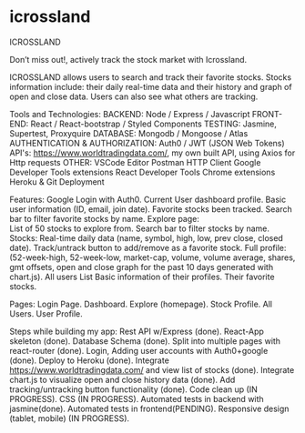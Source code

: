 # icrossland
ICROSSLAND

Don’t miss out!, actively track the stock market with Icrossland.

ICROSSLAND allows users to search and  track their favorite stocks. Stocks information include: their daily real-time data and their history and graph of open and close data. Users can also see what others are tracking. 

Tools and Technologies:
BACKEND: Node / Express / Javascript
FRONT-END: React / React-bootstrap / Styled Components
TESTING: Jasmine, Supertest, Proxyquire
DATABASE: Mongodb / Mongoose / Atlas
AUTHENTICATION & AUTHORIZATION: Auth0 / JWT (JSON Web Tokens)
API's: https://www.worldtradingdata.com/, my own built API, using Axios for Http requests
OTHER: 
  VSCode Editor
  Postman HTTP Client
  Google Developer Tools extensions 
  React Developer Tools Chrome extensions
  Heroku & Git Deployment

Features:
Google Login with Auth0.
Current User dashboard profile.
    Basic user information (ID, email, join date).
    Favorite stocks been tracked.
    Search bar to filter favorite stocks by name.
Explore page:	
    List of 50 stocks to explore from.
    Search bar to filter stocks by name.
Stocks: 
    Real-time daily data (name, symbol, high, low, prev close, closed date).
    Track/untrack button to add/remove as a favorite stock.
    Full profile: (52-week-high, 52-week-low, market-cap, volume, volume average, shares, gmt offsets, open and close graph       for the past 10 days generated with chart.js).
All users List
    Basic information of their profiles.
    Their favorite stocks. 

Pages:
Login Page.
Dashboard.
Explore (homepage).
Stock Profile.
All Users.
User Profile.

Steps while building my app:
Rest API w/Express (done).
React-App skeleton (done).
Database Schema  (done).
Split into multiple pages with react-router (done).
Login, Adding user accounts with Auth0+google (done).
Deploy to Heroku (done).
Integrate https://www.worldtradingdata.com/ and view list of stocks (done).
Integrate chart.js to visualize open and close history data (done).
Add tracking/untracking button functionality (done).
Code clean up (IN PROGRESS).
CSS (IN PROGRESS).
Automated tests in backend with jasmine(done).
Automated tests in frontend(PENDING).
Responsive design (tablet, mobile) (IN PROGRESS).
